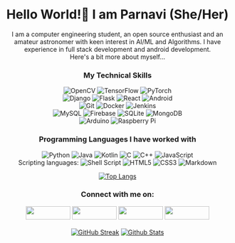 <span align="center">
  
# Hello World!👋 I am Parnavi (She/Her)

I am a computer engineering student, an open source enthusiast and an amateur astronomer with keen interest in AI/ML and Algorithms.
I have experience in full stack development and android development.\
Here's a bit more about myself...


### My Technical Skills
![OpenCV](https://img.shields.io/badge/opencv-%23white.svg?style=for-the-badge&logo=opencv&logoColor=white)
![TensorFlow](https://img.shields.io/badge/TensorFlow-%23FF6F00.svg?style=for-the-badge&logo=TensorFlow&logoColor=white)
![PyTorch](https://img.shields.io/badge/PyTorch-%23EE4C2C.svg?style=for-the-badge&logo=PyTorch&logoColor=white)  
![Django](https://img.shields.io/badge/django-%23092E20.svg?style=for-the-badge&logo=django&logoColor=white)
![Flask](https://img.shields.io/badge/flask-%23000.svg?style=for-the-badge&logo=flask&logoColor=white)
![React](https://img.shields.io/badge/react-%2320232a.svg?style=for-the-badge&logo=react&logoColor=%2361DAFB)
![Android](https://img.shields.io/badge/Android-3DDC84?style=for-the-badge&logo=android&logoColor=white)  
![Git](https://img.shields.io/badge/git-%23F05033.svg?style=for-the-badge&logo=git&logoColor=white)
![Docker](https://img.shields.io/badge/docker-%230db7ed.svg?style=for-the-badge&logo=docker&logoColor=white)
![Jenkins](https://img.shields.io/badge/jenkins-%232C5263.svg?style=for-the-badge&logo=jenkins&logoColor=white)  
![MySQL](https://img.shields.io/badge/mysql-%2300f.svg?style=for-the-badge&logo=mysql&logoColor=white)
![Firebase](https://img.shields.io/badge/firebase-%23039BE5.svg?style=for-the-badge&logo=firebase)
![SQLite](https://img.shields.io/badge/sqlite-%2307405e.svg?style=for-the-badge&logo=sqlite&logoColor=white)
![MongoDB](https://img.shields.io/badge/MongoDB-%234ea94b.svg?style=for-the-badge&logo=mongodb&logoColor=white)  
![Arduino](https://img.shields.io/badge/-Arduino-00979D?style=for-the-badge&logo=Arduino&logoColor=white)
![Raspberry Pi](https://img.shields.io/badge/-RaspberryPi-C51A4A?style=for-the-badge&logo=Raspberry-Pi)


### Programming Languages I have worked with
![Python](https://img.shields.io/badge/python-3670A0?style=for-the-badge&logo=python&logoColor=ffdd54)
![Java](https://img.shields.io/badge/java-%23ED8B00.svg?style=for-the-badge&logo=java&logoColor=white)
![Kotlin](https://img.shields.io/badge/kotlin-%237F52FF.svg?style=for-the-badge&logo=kotlin&logoColor=white)
![C](https://img.shields.io/badge/c-%2300599C.svg?style=for-the-badge&logo=c&logoColor=white)
![C++](https://img.shields.io/badge/c++-%2300599C.svg?style=for-the-badge&logo=c%2B%2B&logoColor=white)
![JavaScript](https://img.shields.io/badge/javascript-%23323330.svg?style=for-the-badge&logo=javascript&logoColor=%23F7DF1E)
\
Scripting languages: 
![Shell Script](https://img.shields.io/badge/shell_script-%23121011.svg?style=for-the-badge&logo=gnu-bash&logoColor=white)
![HTML5](https://img.shields.io/badge/html5-%23E34F26.svg?style=for-the-badge&logo=html5&logoColor=white)
![CSS3](https://img.shields.io/badge/css3-%231572B6.svg?style=for-the-badge&logo=css3&logoColor=white)
![Markdown](https://img.shields.io/badge/markdown-%23000000.svg?style=for-the-badge&logo=markdown&logoColor=white)

  
[![Top Langs](https://github-readme-stats.vercel.app/api/top-langs/?username=ParnaviKulkarni&layout=compact&theme=tokyonight)](https://github.com/parnavikulkarni/github-readme-stats)

### Connect with me on:
<a href="https://www.linkedin.com/in/parnavi-kulkarni/"><img src="https://img.shields.io/badge/linkedin-%230077B5.svg?style=for-the-badge&logo=linkedin&logoColor=white" width="100px" height="30px"/></a>
<a href="https://www.kaggle.com/parnavikulkarni"><img src="https://img.shields.io/badge/Kaggle-035a7d?style=for-the-badge&logo=kaggle&logoColor=white" width="100px" height="30px"/></a>
<a href="https://www.researchgate.net/profile/Parnavi_Kulkarni"><img src="https://img.shields.io/badge/ResearchGate-00CCBB?style=for-the-badge&logo=ResearchGate&logoColor=white" width="100px" height="30px"/></a>
<a href="https://twitter.com/ParnaviKulkarni"><img src="https://img.shields.io/badge/Twitter-%231DA1F2.svg?style=for-the-badge&logo=Twitter&logoColor=white" width="100px" height="30px"/></a>
\
\
[![GitHub Streak](https://github-readme-streak-stats.herokuapp.com/?user=ParnaviKulkarni&theme=tokyonight)](https://git.io/streak-stats) [![Github Stats](https://github-readme-stats.vercel.app/api?username=ParnaviKulkarni&theme=tokyonight)](https://github.com/ParnaviKulkarni) 
</span>
